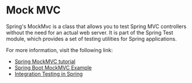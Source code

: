 # Mock MVC

Spring's MockMvc is a class that allows you to test Spring MVC controllers without the need for an actual web server. It is part of the Spring Test module, which provides a set of testing utilities for Spring applications.


For more information, visit the following link:

- [Spring MockMVC tutorial](https://zetcode.com/spring/mockmvc/)
- [Spring Boot MockMVC Example](https://howtodoinjava.com/spring-boot2/testing/spring-boot-mockmvc-example/)
- [Integration Testing in Spring](https://baeldung.com/integration-testing-in-spring)


